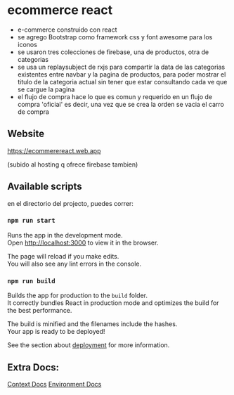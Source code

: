 # ecommerce react
- e-commerce construido con react
- se agrego Bootstrap como framework css y font awesome para los iconos
- se usaron tres colecciones de firebase, una de productos, otra de categorias
- se usa un replaysubject de rxjs para compartir la data de las categorias existentes entre navbar y la pagina de productos, para poder mostrar el titulo de la categoria actual sin tener que estar consultando cada ve que se cargue la pagina
- el flujo de compra hace lo que es comun y requerido en un flujo de compra 'oficial' es decir, una vez que se crea la orden se vacia el carro de compra 

## Website 

https://ecommerereact.web.app

(subido al hosting q ofrece firebase tambien)

## Available scripts 

en el directorio del projecto, puedes correr:

### `npm run start`

Runs the app in the development mode.<br />
Open [http://localhost:3000](http://localhost:3000) to view it in the browser.

The page will reload if you make edits.<br />
You will also see any lint errors in the console.

### `npm run build`

Builds the app for production to the `build` folder.<br />
It correctly bundles React in production mode and optimizes the build for the best performance.

The build is minified and the filenames include the hashes.<br />
Your app is ready to be deployed!

See the section about [deployment](https://facebook.github.io/create-react-app/docs/deployment) for more information.

## Extra Docs:
[Context Docs](./docs/Context.md)
[Environment Docs](./docs/Environment.md)